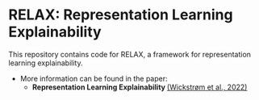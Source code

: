 # RELAX: Representation Learning Explainability

This repository contains code for RELAX, a framework for representation learning explainability.

- More information can be found in the paper:
    - <b>Representation Learning Explainability </b><a href="https://arxiv.org/abs/2112.10161">(Wickstrøm et al., 2022)</a>
